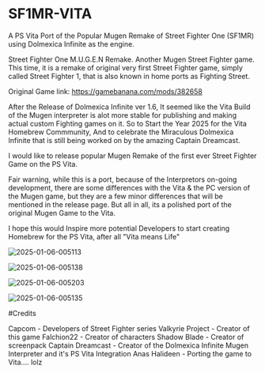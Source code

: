 # SF1MR-VITA
A PS Vita Port of the Popular Mugen Remake of Street Fighter One (SF1MR) using Dolmexica Infinite as the engine. 

Street Fighter One M.U.G.E.N Remake.
Another Mugen Street Fighter game. This time, it is a remake of original very first Street Fighter game, simply called Street Fighter 1, that is also known in home ports as Fighting Street. 

Original Game link: https://gamebanana.com/mods/382658

After the Release of Dolmexica Infinite ver 1.6, It seemed like the Vita Build of the Mugen interpreter is alot more stable for publishing and making actual custom Fighting games on it.
So to Start the Year 2025 for the Vita Homebrew Commmunity, And to celebrate the Miraculous Dolmexica Infinite that is still being worked on by the amazing Captain Dreamcast.

I would like to release popular Mugen Remake of the first ever Street Fighter Game on the PS Vita.

Fair warning, while this is a port, because of the Interpretors on-going development, there are some differences with the Vita & the PC version of the Mugen game, but they are a few minor differences that will be mentioned in the release page.
But all in all, its a polished port of the original Mugen Game to the Vita.

I hope this would Inspire more potential Developers to start creating Homebrew for the PS Vita, after all "Vita means Life"

![2025-01-06-005113](https://github.com/user-attachments/assets/f981f1fb-b530-4a9e-a2fa-8cd102df7585)

![2025-01-06-005138](https://github.com/user-attachments/assets/f683d85a-0696-4ab2-84a6-b32abe94e179)

![2025-01-06-005203](https://github.com/user-attachments/assets/a6313283-b539-4851-a88c-c21d56adeab3)

![2025-01-06-005135](https://github.com/user-attachments/assets/cc1bc4d4-09af-4b2f-97bb-f0f294dd2ce5)

#Credits

Capcom - Developers of Street Fighter series
Valkyrie Project - Creator of this game
Falchion22 - Creator of characters
Shadow Blade - Creator of screenpack
Captain Dreamcast - Creator of the Dolmexica Infinite Mugen Interpreter and it's PS Vita Integration
Anas Halideen - Porting the game to Vita.... lolz  
